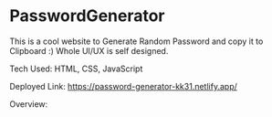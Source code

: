 # PasswordGenerator
This is a cool website to Generate Random Password and copy it to Clipboard :)
Whole UI/UX is self designed.

Tech Used: HTML, CSS, JavaScript

Deployed Link: https://password-generator-kk31.netlify.app/

Overview:

